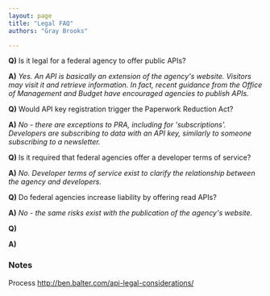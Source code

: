 ```yaml
---
layout: page
title: "Legal FAQ"
authors: "Gray Brooks"

---
```


**Q)**  Is it legal for a federal agency to offer public APIs?

**A)**  *Yes.  An API is basically an extension of the agency's website.  Visitors may visit it and retrieve information.  In fact, recent guidance from the Office of Management and Budget have encouraged agencies to publish APIs.*    

**Q)**  Would API key registration trigger the Paperwork Reduction Act? 

**A)** *No - there are exceptions to PRA, including for 'subscriptions'.  Developers are subscribing to data with an API key, similarly to someone subscribing to a newsletter.*  

**Q)** Is it required that federal agencies offer a developer terms of service?  

**A)** *No.  Developer terms of service exist to clarify the relationship between the agency and developers.*  

**Q)**  Do federal agencies increase liability by offering read APIs?  

**A)** *No - the same risks exist with the publication of the agency's website.* 

**Q)**  


**A)** 


### Notes 
Process http://ben.balter.com/api-legal-considerations/
